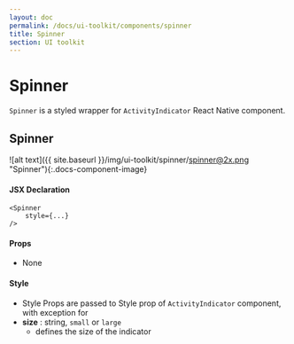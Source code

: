 ```yaml
---
layout: doc
permalink: /docs/ui-toolkit/components/spinner
title: Spinner
section: UI toolkit
---
```


# Spinner
`Spinner` is a styled wrapper for `ActivityIndicator` React Native component.  

## Spinner
![alt text]({{ site.baseurl }}/img/ui-toolkit/spinner/spinner@2x.png "Spinner"){:.docs-component-image}

#### JSX Declaration
```JSX
<Spinner 
    style={...}
/>
```

#### Props

* None

#### Style
* Style Props are passed to Style prop of `ActivityIndicator` component, with exception for
* **size** : string, `small` or `large` 
  - defines the size of the indicator
